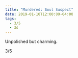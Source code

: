 ```yaml
---
title: "Murdered: Soul Suspect"
date: 2019-01-10T12:00:00-04:00
tags:
  - 3/5
  - 3d
---
```


Unpolished but charming.

3/5
